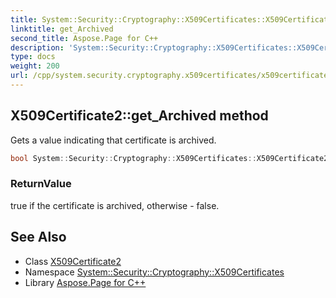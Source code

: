 ```yaml
---
title: System::Security::Cryptography::X509Certificates::X509Certificate2::get_Archived method
linktitle: get_Archived
second_title: Aspose.Page for C++
description: 'System::Security::Cryptography::X509Certificates::X509Certificate2::get_Archived method. Gets a value indicating that certificate is archived in C++.'
type: docs
weight: 200
url: /cpp/system.security.cryptography.x509certificates/x509certificate2/get_archived/
---
```

## X509Certificate2::get_Archived method


Gets a value indicating that certificate is archived.

```cpp
bool System::Security::Cryptography::X509Certificates::X509Certificate2::get_Archived() const
```


### ReturnValue

true if the certificate is archived, otherwise - false.

## See Also

* Class [X509Certificate2](../)
* Namespace [System::Security::Cryptography::X509Certificates](../../)
* Library [Aspose.Page for C++](../../../)
